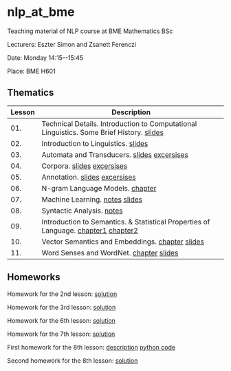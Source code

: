 # nlp_at_bme
Teaching material of NLP course at BME Mathematics BSc 

Lecturers: Eszter Simon and Zsanett Ferenczi

Date: Monday 14:15--15:45

Place: BME H601

## Thematics

| Lesson | Description |
|---------|--------|
| 01. | Technical Details. Introduction to Computational Linguistics. Some Brief History. [slides](01.Intro/NLP_BME1.pdf) |
| 02. | Introduction to Linguistics. [slides](02.Linguistics/NLP_BME2.pdf )|
| 03. | Automata and Transducers. [slides](03.Automata/NLP_BME3.pdf) [excersises](03.Automata/3_ora_automatak.ipynb)|
| 04. | Corpora. [slides](04.Corpus/NLP_BME4.pdf) [excersises](04.Corpus/04_korpusz.ipynb) |
| 05. | Annotation. [slides](05.Annotation/NLP_BME5.pdf) [excersises](05.Annotation/05_annotacio.ipynb) |
| 06. | N-gram Language Models. [chapter](06.Ngrams/ngrams.pdf) |
| 07. | Machine Learning. [notes](07.MachineLearning/NLP_BME7_jegyzet.pdf) [slides](07.MachineLearning/NLP_BME7_slides.pdf) |
| 08. | Syntactic Analysis. [notes](08.SyntacticAnalysis/NLP_BME8.pdf) |
| 09. | Introduction to Semantics. & Statistical Properties of Language. [chapter1](09.Semantics/Crystal_15.pdf) [chapter2](09.Semantics/Crystal_17.pdf) |
| 10. | Vector Semantics and Embeddings. [chapter](http://web.stanford.edu/~jurafsky/slp3/6.pdf) [slides](10.VectorSemantics/NLP_BME9.pdf) | 
| 11. | Word Senses and WordNet. [chapter](http://web.stanford.edu/~jurafsky/slp3/19.pdf) [slides](11.WordSensesWordNet/NLP_BME10.pdf) | 

## Homeworks

Homework for the 2nd lesson: [solution](hws/02hf.pdf)

Homework for the 3rd lesson: [solution](hws/03hf.pdf)

Homework for the 6th lesson: [solution](hws/06hf.pdf)

Homework for the 7th lesson: [solution](hws/07hf.pdf)

First homework for the 8th lesson: [description](hws/08ahf.pdf) [python code](hws/iob2bie1.py)

Second homework for the 8th lesson: [solution](hws/08bhf.pdf)
